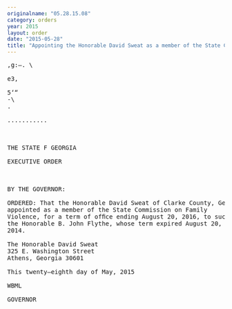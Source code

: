 ```yaml
---
originalname: "05.28.15.08"
category: orders
year: 2015
layout: order
date: "2015-05-28"
title: "Appointing the Honorable David Sweat as a member of the State Commission on Family Violence"
---
```

<pre>
,g:—. \

e3,

5‘“
-\
.

...........

   

THE STATE F GEORGIA

EXECUTIVE ORDER

 

BY THE GOVERNOR:

ORDERED: That the Honorable David Sweat of Clarke County, Georgia, is
appointed as a member of the State Commission on Family
Violence, for a term of ofﬁce ending August 20, 2016, to succeed
the Honorable B. John Flythe, whose term expired August 20,
2014.

The Honorable David Sweat
325 E. Washington Street
Athens, Georgia 30601

This twenty—eighth day of May, 2015

WBML

GOVERNOR

 

 

</pre>

